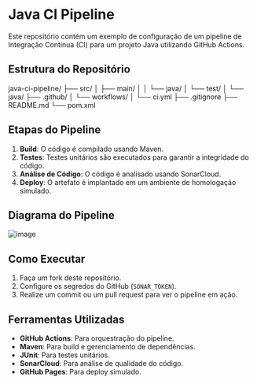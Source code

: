 # Java CI Pipeline

Este repositório contém um exemplo de configuração de um pipeline de Integração Contínua (CI) para um projeto Java utilizando GitHub Actions.

## Estrutura do Repositório

java-ci-pipeline/ 
├── src/ 
│ ├── main/ 
│ │   └── java/
│ └── test/
│     └── java/
├── .github/
│   └── workflows/
│       └── ci.yml
├── .gitignore
├── README.md
└── pom.xml

## Etapas do Pipeline

1. **Build**: O código é compilado usando Maven.
2. **Testes**: Testes unitários são executados para garantir a integridade do código.
3. **Análise de Código**: O código é analisado usando SonarCloud.
4. **Deploy**: O artefato é implantado em um ambiente de homologação simulado.

## Diagrama do Pipeline

![image](https://github.com/user-attachments/assets/38669230-c58d-4724-a053-8ef49ecbed1e)

## Como Executar

1. Faça um fork deste repositório.
2. Configure os segredos do GitHub (`SONAR_TOKEN`).
3. Realize um commit ou um pull request para ver o pipeline em ação.

## Ferramentas Utilizadas

- **GitHub Actions**: Para orquestração do pipeline.
- **Maven**: Para build e gerenciamento de dependências.
- **JUnit**: Para testes unitários.
- **SonarCloud**: Para análise de qualidade do código.
- **GitHub Pages**: Para deploy simulado.
